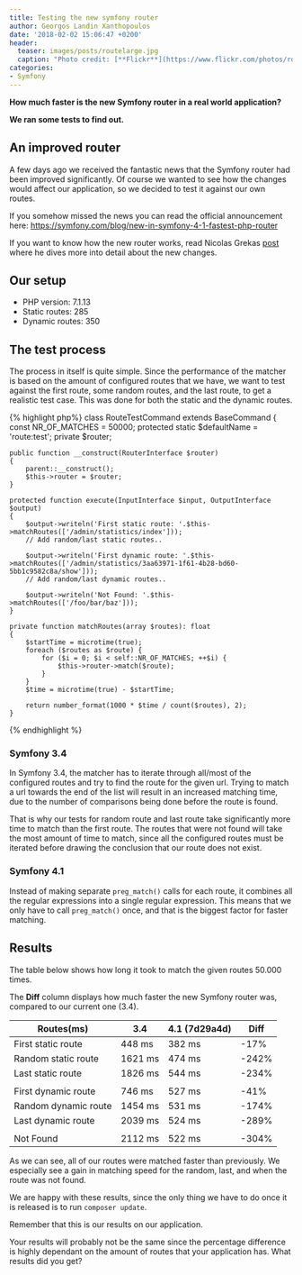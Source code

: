 ```yaml
---
title: Testing the new symfony router
author: Georgos Landin Xanthopoulos
date: '2018-02-02 15:06:47 +0200'
header:
  teaser: images/posts/routelarge.jpg
  caption: "Photo credit: [**Flickr**](https://www.flickr.com/photos/rockys_photos/355216949/in/photolist-6enFxo-KGos4s-bziePy-91523N-TpGWrG-dvMSg3-6ZREpd-xozCa-3CVfrH-4r4Dz7-pkqvKY-5CL4FN-fHW3WW-8vvEYu-4KfNRw-6xwQuD-6xHB5q-8xo6sb-7dphxn-7KgWrr-342fEp-6xX2tf-6dBTjp-9nB8TA-8xk5pz-P61pjV-dNXAvC-5n8o7A-u7GL9y-6jzRhi-MGt7o1-7A7jLS-i4tC8C-4hDeBQ-3eX22G-dvGvj4-7A3gUD-5b6sLw-5yjxW2-8hxfmE-4cTxKp-Cq8sKM-tQg5e-7A7m1d-6ygJN3-avLA1p-9mQJiX-8ZtQtV-rpFoVZ-7A1DLZ)"
categories:
- Symfony
---
```

<b>How much faster is the new Symfony router in a real world application?</b>

<b>We ran some tests to find out.</b>

## An improved router

A few days ago we received the fantastic news that the Symfony router had been improved significantly. Of course we wanted to see how
the changes would affect our application, so we decided to test it against our own routes. 

If you somehow missed the news you can read the official announcement here: 
<https://symfony.com/blog/new-in-symfony-4-1-fastest-php-router>

If you want to know how the new router works, read Nicolas Grekas [post](https://medium.com/@nicolas.grekas/making-symfonys-router-77-7x-faster-1-2-958e3754f0e1) where he dives more into detail about the new changes.  

## Our setup 
* PHP version: 7.1.13
* Static routes: 285
* Dynamic routes: 350

## The test process 
The process in itself is quite simple. Since the performance of the matcher is based on the amount of configured routes that we have, 
we want to test against the first route, some random routes, and the last route, to get a realistic test case. 
This was done for both the static and the dynamic routes. 

{% highlight php%}
class RouteTestCommand extends BaseCommand
{
    const NR_OF_MATCHES = 50000;
    protected static $defaultName = 'route:test';
    private $router;

    public function __construct(RouterInterface $router)
    {
        parent::__construct();
        $this->router = $router;
    }
    
    protected function execute(InputInterface $input, OutputInterface $output)
    {
        $output->writeln('First static route: '.$this->matchRoutes(['/admin/statistics/index']));        
        // Add random/last static routes..

        $output->writeln('First dynamic route: '.$this->matchRoutes(['/admin/statistics/3aa63971-1f61-4b28-bd60-5bb1c9582c8a/show']));
        // Add random/last dynamic routes..
        
        $output->writeln('Not Found: '.$this->matchRoutes(['/foo/bar/baz']));
    }

    private function matchRoutes(array $routes): float
    {
        $startTime = microtime(true);
        foreach ($routes as $route) {
            for ($i = 0; $i < self::NR_OF_MATCHES; ++$i) {
                $this->router->match($route);
            }
        }
        $time = microtime(true) - $startTime;

        return number_format(1000 * $time / count($routes), 2);
    }
{% endhighlight %}

### Symfony 3.4
In Symfony 3.4, the matcher has to iterate through all/most of the configured routes and try to find the route for the given url. 
Trying to match a url towards the end of the list will result in an increased matching time, due to the number of comparisons 
being done before the route is found. 

That is why our tests for random route and last route take significantly more time to match than the first route. 
The routes that were not found will take the most amount of time to match, since all the configured routes must be iterated
before drawing the conclusion that our route does not exist. 

### Symfony 4.1
Instead of making separate `preg_match()` calls for each route, it combines all the regular expressions into a single regular expression.
This means that we only have to call `preg_match()` once, and that is the biggest factor for faster matching. 

## Results
The table below shows how long it took to match the given routes 50.000 times. 

The __Diff__ column displays how much faster the new Symfony router was, compared to our current one (3.4).  

| Routes(ms)            | 3.4    | 4.1 (7d29a4d) | Diff  |
| ----------------------|--------|---------------|-------|
| First static route    | 448 ms | 382 ms        | -17%  |
| Random static route   | 1621 ms| 474 ms        | -242% | 
| Last static route     | 1826 ms| 544 ms        | -234% | 
|                       |        |               |       |
| First dynamic route   | 746 ms | 527 ms        | -41%  |
| Random dynamic route  | 1454 ms| 531 ms        | -174% |
| Last dynamic route    | 2039 ms| 524 ms        | -289% |
|                       |        |               |       |
| Not Found             | 2112 ms| 522 ms        | -304% | 

As we can see, all of our routes were matched faster than previously. We especially see a gain in matching speed for 
the random, last, and when the route was not found.  

We are happy with these results, since the only thing we have to do once it is released is to 
run `composer update`.    

Remember that this is our results on our application. 

Your results will probably not be the same since the percentage difference is highly dependant on the amount of routes
that your application has. What results did you get?
